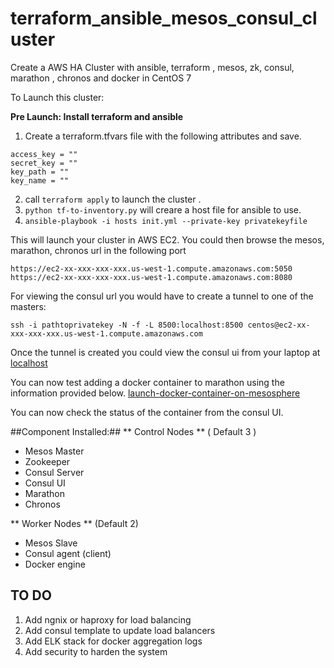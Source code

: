 # terraform_ansible_mesos_consul_cluster
Create a AWS HA Cluster with ansible, terraform , mesos, zk, consul, marathon , chronos and docker in CentOS 7

To Launch this cluster:

**Pre Launch: Install terraform and ansible**

1. Create a terraform.tfvars file with the following attributes and save. 
```
access_key = ""
secret_key = ""
key_path = ""
key_name = ""
```

2. call `terraform apply` to launch the cluster .   
3. `python tf-to-inventory.py` will creare a host file for ansible to use. 
4. `ansible-playbook -i hosts init.yml --private-key privatekeyfile`

This will launch your cluster in AWS EC2. You could then browse the mesos, marathon, chronos url in the following port 
```
https://ec2-xx-xxx-xxx-xxx.us-west-1.compute.amazonaws.com:5050
https://ec2-xx-xxx-xxx-xxx.us-west-1.compute.amazonaws.com:8080
```

For viewing the consul url you would have to create a tunnel to one of the masters: 
```
ssh -i pathtoprivatekey -N -f -L 8500:localhost:8500 centos@ec2-xx-xxx-xxx-xxx.us-west-1.compute.amazonaws.com
```
Once the tunnel is created you could view the consul ui from your laptop at 
[localhost](http://localhost:8500)

You can now test adding a docker container to marathon using the information provided below. 
[launch-docker-container-on-mesosphere](http://panda.mesosphere.io.s3-website-us-east-1.amazonaws.com/docs/tutorials/launch-docker-container-on-mesosphere/)

You can now check the status of the container from the consul UI. 

##Component Installed:##
** Control Nodes ** ( Default 3 )
* Mesos Master
* Zookeeper
* Consul Server
* Consul UI
* Marathon 
* Chronos

** Worker Nodes ** (Default 2)
* Mesos Slave
* Consul agent (client)
* Docker engine 

## TO DO ##
1. Add ngnix or haproxy for load balancing 
2. Add consul template to update load balancers
3. Add ELK stack for docker aggregation logs 
4. Add security to harden the system 


 











